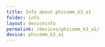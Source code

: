 ```yaml
---
title: Info about phicomm_k3_a1
folder: info
layout: deviceinfo
permalink: /devices/phicomm_k3_a1/
device: phicomm_k3_a1
---
```

